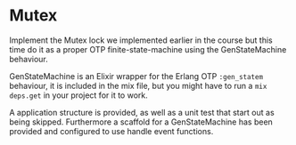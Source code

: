 # Mutex

Implement the Mutex lock we implemented earlier in the course but this
time do it as a proper OTP finite-state-machine using the
GenStateMachine behaviour.

GenStateMachine is an Elixir wrapper for the Erlang OTP `:gen_statem`
behaviour, it is included in the mix file, but you might have to run a
`mix deps.get` in your project for it to work.

A application structure is provided, as well as a unit test that start
out as being skipped. Furthermore a scaffold for a GenStateMachine has
been provided and configured to use handle event functions.
